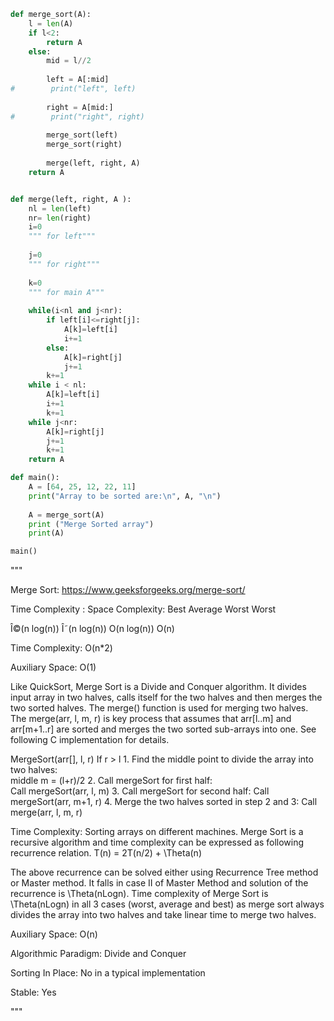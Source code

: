 

```python
def merge_sort(A):
    l = len(A)
    if l<2:
        return A
    else:
        mid = l//2
        
        left = A[:mid]
#        print("left", left)
        
        right = A[mid:]
#        print("right", right)
        
        merge_sort(left)
        merge_sort(right)
        
        merge(left, right, A)
    return A


def merge(left, right, A ):
    nl = len(left)
    nr= len(right)
    i=0 
    """ for left"""
    
    j=0 
    """ for right"""
    
    k=0 
    """ for main A"""
    
    while(i<nl and j<nr):
        if left[i]<=right[j]:
            A[k]=left[i]
            i+=1
        else:
            A[k]=right[j]
            j+=1
        k+=1
    while i < nl:
        A[k]=left[i]
        i+=1
        k+=1
    while j<nr:
        A[k]=right[j]
        j+=1
        k+=1
    return A

def main():
    A = [64, 25, 12, 22, 11]  
    print("Array to be sorted are:\n", A, "\n")
    
    A = merge_sort(A)
    print ("Merge Sorted array") 
    print(A)

main()
```

"""

Merge Sort: https://www.geeksforgeeks.org/merge-sort/

Time Complexity	:                           Space Complexity:
Best	       Average	        Worst	       Worst

Î©(n log(n))	Î˜(n log(n))	    O(n log(n))	    O(n)


Time Complexity: O(n*2)

Auxiliary Space: O(1)


Like QuickSort, Merge Sort is a Divide and Conquer algorithm. It divides input array in two halves,
 calls itself for the two halves and then merges the two sorted halves. 
 The merge() function is used for merging two halves. The merge(arr, l, m, r) 
 is key process that assumes that arr[l..m] and arr[m+1..r] are sorted and merges 
 the two sorted sub-arrays into one. See following C implementation for details.
 

MergeSort(arr[], l,  r)
If r > l
     1. Find the middle point to divide the array into two halves:  
             middle m = (l+r)/2
     2. Call mergeSort for first half:   
             Call mergeSort(arr, l, m)
     3. Call mergeSort for second half:
             Call mergeSort(arr, m+1, r)
     4. Merge the two halves sorted in step 2 and 3:
             Call merge(arr, l, m, r)
             
             
Time Complexity: Sorting arrays on different machines. Merge Sort is a recursive algorithm and time complexity can be expressed as following recurrence relation.
T(n) = 2T(n/2) + \Theta(n)

The above recurrence can be solved either using Recurrence Tree method or Master method. 
It falls in case II of Master Method and solution of the recurrence is \Theta(nLogn).
Time complexity of Merge Sort is \Theta(nLogn) in all 3 cases (worst, average and best) as merge sort always divides the array into two halves and take linear time to merge two halves.

Auxiliary Space: O(n)

Algorithmic Paradigm: Divide and Conquer

Sorting In Place: No in a typical implementation

Stable: Yes


"""

        
